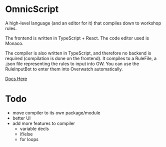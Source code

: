 # OmnicScript
A high-level language (and an editor for it) that compiles down to workshop rules.

The frontend is written in TypeScript + React. The code editor used is Monaco.

The compiler is also written in TypeScript, and therefore no backend is required (compilation is done on the frontend). It compiles to a RuleFile, a .json file representing the rules to input into OW. You can use the RuleInputBot to enter them into Overwatch automatically.

[Docs Here](https://omnicscript-docs.arxenix.dev)


# Todo
- move compiler to its own package/module
- better UI
- add more features to compiler
  - variable decls
  - if/else
  - for loops

